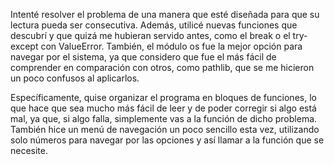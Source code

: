 Intenté resolver el problema de una manera que esté diseñada para que su lectura pueda ser consecutiva. Además, utilicé nuevas funciones que descubrí y que quizá me hubieran servido antes, como el break o el try-except con ValueError. También, el módulo os fue la mejor opción para navegar por el sistema, ya que considero que fue el más fácil de comprender en comparación con otros, como pathlib, que se me hicieron un poco confusos al aplicarlos.

Específicamente, quise organizar el programa en bloques de funciones, lo que hace que sea mucho más fácil de leer y de poder corregir si algo está mal, ya que, si algo falla, simplemente vas a la función de dicho problema. También hice un menú de navegación un poco sencillo esta vez, utilizando solo números para navegar por las opciones y así llamar a la función que se necesite.